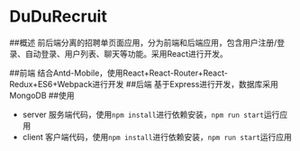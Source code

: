# DuDuRecruit

##概述
前后端分离的招聘单页面应用，分为前端和后端应用，包含用户注册/登录、自动登录、用户列表、聊天等功能。采用React进行开发。

##前端
结合Antd-Mobile，使用React+React-Router+React-Redux+ES6+Webpack进行开发
##后端
基于Express进行开发，数据库采用MongoDB
##使用
- server
服务端代码，使用`npm install`进行依赖安装，`npm run start`运行应用
- client
客户端代码，使用`npm install`进行依赖安装，`npm run start`运行应用
